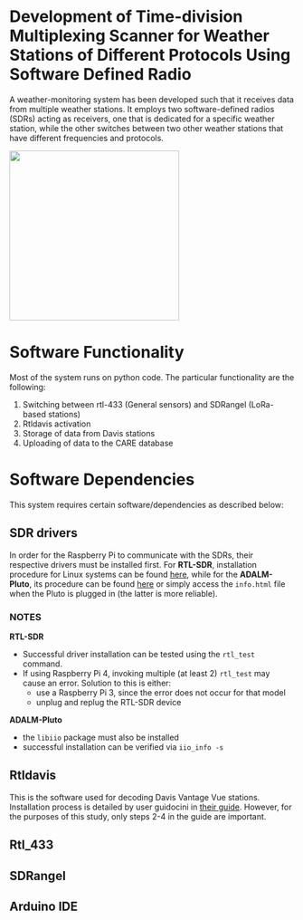 # Development of Time-division Multiplexing Scanner for Weather Stations of Different Protocols Using Software Defined Radio
A weather-monitoring system has been developed such that it receives data from multiple weather stations. It employs two software-defined radios (SDRs) acting as receivers, one that is dedicated for a specific weather station, while the other switches between two other weather stations that have different frequencies and protocols.

<img src="https://github.com/user-attachments/assets/933e7a29-1867-42ee-9f0f-0489bac95514" height="300">

# Software Functionality
Most of the system runs on python code. The particular functionality are the following:
1. Switching between rtl-433 (General sensors) and SDRangel (LoRa-based stations)
2. Rtldavis activation
3. Storage of data from Davis stations
4. Uploading of data to the CARE database

# Software Dependencies
This system requires certain software/dependencies as described below:

## SDR drivers
In order for the Raspberry Pi to communicate with the SDRs, their respective drivers must be installed first. For **RTL-SDR**, installation procedure for Linux systems can be found [here](https://www.rtl-sdr.com/v4/), while for the **ADALM-Pluto**, its procedure can be found [here](https://wiki.analog.com/university/tools/pluto/drivers/linux) or simply access the `info.html` file when the Pluto is plugged in (the latter is more reliable).

### NOTES

**RTL-SDR**
- Successful driver installation can be tested using the `rtl_test` command.
- If using Raspberry Pi 4, invoking multiple (at least 2) `rtl_test` may cause an error. Solution to this is either:
  -   use a Raspberry Pi 3, since the error does not occur for that model
  -   unplug and replug the RTL-SDR device

**ADALM-Pluto**
- the `libiio` package must also be installed
- successful installation can be verified via `iio_info -s`
## Rtldavis
This is the software used for decoding Davis Vantage Vue stations. Installation process is detailed by user guidocini in [their guide](https://www.instructables.com/Davis-Van-ISS-Weather-Station-With-Raspbe/). However, for the purposes of this study, only steps 2-4 in the guide are important.
## Rtl_433

## SDRangel
## Arduino IDE
